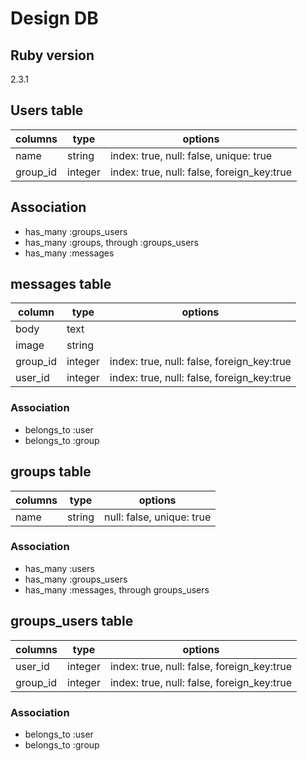 # Design DB
## Ruby version
2.3.1

## Users table
| columns   | type    | options                                    |
|-----------|---------|--------------------------------------------|
| name      | string  | index: true, null: false, unique: true     |
| group_id  | integer | index: true, null: false, foreign_key:true |

## Association
* has_many :groups_users
* has_many :groups, through :groups_users
* has_many :messages


## messages table
| column     | type     | options                                    |
|------------|----------|--------------------------------------------|
| body       | text     |                                            |
| image      | string   |                                            |
| group_id   | integer  | index: true, null: false, foreign_key:true |
| user_id    | integer  | index: true, null: false, foreign_key:true |

### Association
* belongs_to :user
* belongs_to :group


## groups table
| columns  | type    | options                                    |
|----------|---------|--------------------------------------------|
| name     | string  | null: false, unique: true                  |

### Association
* has_many :users
* has_many :groups_users
* has_many :messages, through groups_users


## groups_users table
| columns   | type    | options                                    |
|-----------|---------|--------------------------------------------|
| user_id   | integer | index: true, null: false, foreign_key:true |
| group_id  | integer | index: true, null: false, foreign_key:true |

### Association
* belongs_to :user
* belongs_to :group
